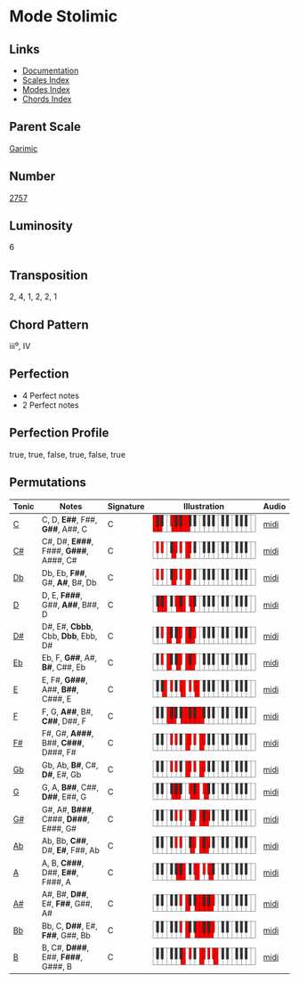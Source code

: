 # Mode Stolimic

## Links

- [Documentation](README.md)
- [Scales Index](Scales.md)
- [Modes Index](Modes.md)
- [Chords Index](Chords.md)

## Parent Scale

[Garimic](ScaleGarimic.md)

## Number

[2757](https://ianring.com/musictheory/scales/2757)

## Luminosity

6

## Transposition

2, 4, 1, 2, 2, 1

## Chord Pattern

iii⁰, IV

## Perfection

- 4 Perfect notes
- 2 Perfect notes

## Perfection Profile

true, true, false, true, false, true

## Permutations

| Tonic | Notes | Signature | Illustration | Audio |
|-------|-------|-----------|--------------|-------|
| [C](ModeCNaturalStolimic.md) | C, D, **E##**, F##, **G##**, A##, C | C | ![CNaturalStolimic](ModeCNaturalStolimic.png) | [midi](https://github.com/edipermadi/music/blob/main/docs/ModeCNaturalStolimic.mid?raw=true) |
| [C#](ModeCSharpStolimic.md) | C#, D#, **E###**, F###, **G###**, A###, C# | C | ![CSharpStolimic](ModeCSharpStolimic.png) | [midi](https://github.com/edipermadi/music/blob/main/docs/ModeCSharpStolimic.mid?raw=true) |
| [Db](ModeDFlatStolimic.md) | Db, Eb, **F##**, G#, **A#**, B#, Db | C | ![DFlatStolimic](ModeDFlatStolimic.png) | [midi](https://github.com/edipermadi/music/blob/main/docs/ModeDFlatStolimic.mid?raw=true) |
| [D](ModeDNaturalStolimic.md) | D, E, **F###**, G##, **A##**, B##, D | C | ![DNaturalStolimic](ModeDNaturalStolimic.png) | [midi](https://github.com/edipermadi/music/blob/main/docs/ModeDNaturalStolimic.mid?raw=true) |
| [D#](ModeDSharpStolimic.md) | D#, E#, **Cbbb**, Cbb, **Dbb**, Ebb, D# | C | ![DSharpStolimic](ModeDSharpStolimic.png) | [midi](https://github.com/edipermadi/music/blob/main/docs/ModeDSharpStolimic.mid?raw=true) |
| [Eb](ModeEFlatStolimic.md) | Eb, F, **G##**, A#, **B#**, C##, Eb | C | ![EFlatStolimic](ModeEFlatStolimic.png) | [midi](https://github.com/edipermadi/music/blob/main/docs/ModeEFlatStolimic.mid?raw=true) |
| [E](ModeENaturalStolimic.md) | E, F#, **G###**, A##, **B##**, C###, E | C | ![ENaturalStolimic](ModeENaturalStolimic.png) | [midi](https://github.com/edipermadi/music/blob/main/docs/ModeENaturalStolimic.mid?raw=true) |
| [F](ModeFNaturalStolimic.md) | F, G, **A##**, B#, **C##**, D##, F | C | ![FNaturalStolimic](ModeFNaturalStolimic.png) | [midi](https://github.com/edipermadi/music/blob/main/docs/ModeFNaturalStolimic.mid?raw=true) |
| [F#](ModeFSharpStolimic.md) | F#, G#, **A###**, B##, **C###**, D###, F# | C | ![FSharpStolimic](ModeFSharpStolimic.png) | [midi](https://github.com/edipermadi/music/blob/main/docs/ModeFSharpStolimic.mid?raw=true) |
| [Gb](ModeGFlatStolimic.md) | Gb, Ab, **B#**, C#, **D#**, E#, Gb | C | ![GFlatStolimic](ModeGFlatStolimic.png) | [midi](https://github.com/edipermadi/music/blob/main/docs/ModeGFlatStolimic.mid?raw=true) |
| [G](ModeGNaturalStolimic.md) | G, A, **B##**, C##, **D##**, E##, G | C | ![GNaturalStolimic](ModeGNaturalStolimic.png) | [midi](https://github.com/edipermadi/music/blob/main/docs/ModeGNaturalStolimic.mid?raw=true) |
| [G#](ModeGSharpStolimic.md) | G#, A#, **B###**, C###, **D###**, E###, G# | C | ![GSharpStolimic](ModeGSharpStolimic.png) | [midi](https://github.com/edipermadi/music/blob/main/docs/ModeGSharpStolimic.mid?raw=true) |
| [Ab](ModeAFlatStolimic.md) | Ab, Bb, **C##**, D#, **E#**, F##, Ab | C | ![AFlatStolimic](ModeAFlatStolimic.png) | [midi](https://github.com/edipermadi/music/blob/main/docs/ModeAFlatStolimic.mid?raw=true) |
| [A](ModeANaturalStolimic.md) | A, B, **C###**, D##, **E##**, F###, A | C | ![ANaturalStolimic](ModeANaturalStolimic.png) | [midi](https://github.com/edipermadi/music/blob/main/docs/ModeANaturalStolimic.mid?raw=true) |
| [A#](ModeASharpStolimic.md) | A#, B#, **D##**, E#, **F##**, G##, A# | C | ![ASharpStolimic](ModeASharpStolimic.png) | [midi](https://github.com/edipermadi/music/blob/main/docs/ModeASharpStolimic.mid?raw=true) |
| [Bb](ModeBFlatStolimic.md) | Bb, C, **D##**, E#, **F##**, G##, Bb | C | ![BFlatStolimic](ModeBFlatStolimic.png) | [midi](https://github.com/edipermadi/music/blob/main/docs/ModeBFlatStolimic.mid?raw=true) |
| [B](ModeBNaturalStolimic.md) | B, C#, **D###**, E##, **F###**, G###, B | C | ![BNaturalStolimic](ModeBNaturalStolimic.png) | [midi](https://github.com/edipermadi/music/blob/main/docs/ModeBNaturalStolimic.mid?raw=true) |

